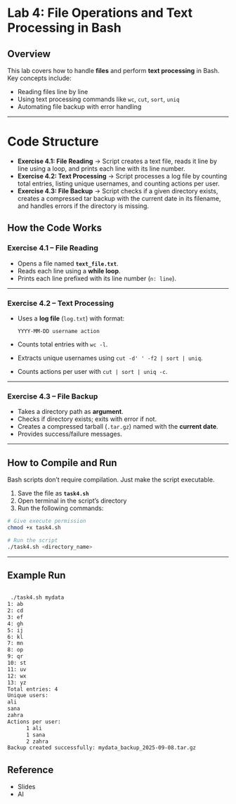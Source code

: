 # Lab 4: File Operations and Text Processing in Bash

## Overview
This lab covers how to handle **files** and perform **text processing** in Bash.  
Key concepts include:
- Reading files line by line  
- Using text processing commands like `wc`, `cut`, `sort`, `uniq`  
- Automating file backup with error handling  

---
# Code Structure

- **Exercise 4.1: File Reading** → Script creates a text file, reads it line by line using a loop, and prints each line with its line number.  
- **Exercise 4.2: Text Processing** → Script processes a log file by counting total entries, listing unique usernames, and counting actions per user.  
- **Exercise 4.3: File Backup** → Script checks if a given directory exists, creates a compressed tar backup with the current date in its filename, and handles errors if the directory is missing.  

## How the Code Works

### Exercise 4.1 – File Reading

* Opens a file named **`text_file.txt`**.
* Reads each line using a **while loop**.
* Prints each line prefixed with its line number (`n: line`).

---

### Exercise 4.2 – Text Processing

* Uses a **log file** (`log.txt`) with format:

  ```
  YYYY-MM-DD username action
  ```
* Counts total entries with `wc -l`.
* Extracts unique usernames using `cut -d' ' -f2 | sort | uniq`.
* Counts actions per user with `cut | sort | uniq -c`.

---

### Exercise 4.3 – File Backup

* Takes a directory path as **argument**.
* Checks if directory exists; exits with error if not.
* Creates a compressed tarball (`.tar.gz`) named with the **current date**.
* Provides success/failure messages.

---

## How to Compile and Run

Bash scripts don’t require compilation. Just make the script executable.

1. Save the file as **`task4.sh`**
2. Open terminal in the script’s directory
3. Run the following commands:

```bash
# Give execute permission
chmod +x task4.sh

# Run the script
./task4.sh <directory_name>
```

---

## Example Run

```sh

 ./task4.sh mydata
1: ab
2: cd
3: ef
4: gh
5: ij
6: kl
7: mn
8: op
9: qr
10: st
11: uv
12: wx
13: yz
Total entries: 4
Unique users:
ali
sana
zahra
Actions per user:
      1 ali
      1 sana
      2 zahra
Backup created successfully: mydata_backup_2025-09-08.tar.gz

```
## Reference
- Slides
- AI
